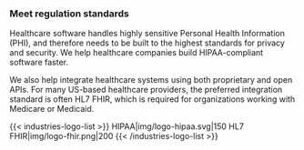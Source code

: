 ### Meet regulation standards

Healthcare software handles highly sensitive Personal Health Information (PHI),
and therefore needs to be built to the highest standards for privacy and security.
We help healthcare companies build HIPAA-compliant software faster.

We also help integrate healthcare systems using both proprietary and open APIs.
For many US-based healthcare providers, the preferred integration standard is
often HL7 FHIR, which is required for organizations working with Medicare or Medicaid.

{{< industries-logo-list >}}
HIPAA|img/logo-hipaa.svg|150
HL7 FHIR|img/logo-fhir.png|200
{{< /industries-logo-list >}}
